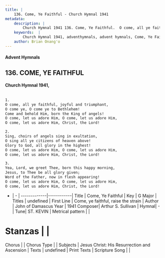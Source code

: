 ```yaml
---
title: |
    136. Come, Ye Faithful - Church Hymnal 1941
metadata:
    description: |
        Church Hymnal 1941 136. Come, Ye Faithful.  O come, all ye faithful, joyful and triumphant, O come ye, O come ye to Bethlehem! Come and behold Him, born the King of angels! O come, let us adore Him, O come, let us adore Him, O come, let us adore Him, Christ, the Lord!  
    keywords:  |
        Church Hymnal 1941, adventhymnals, advent hymnals, Come, Ye Faithful, Come, ye faithful, raise the strain. 
    author: Brian Onang'o
---
```


#### Advent Hymnals
## 136. COME, YE FAITHFUL
####  Church Hymnal 1941,

```txt

1.
O come, all ye faithful, joyful and triumphant,
O come ye, O come ye to Bethlehem!
Come and behold Him, born the King of angels!
O come, let us adore Him, O come, let us adore Him,
O come, let us adore Him, Christ, the Lord!

2.
Sing, choirs of angels sing in exultation,
O sing all ye citizens of heaven above!
Glory to God, all glory in the highest!
O come, let us adore Him, O come, let us adore Him,
O come, let us adore Him, Christ, the Lord!

3.
Yea, Lord, we greet Thee, born this happy morning,
Jesus, to Thee be all glory given;
Word of the Father, now in flesh appearing!
O come, let us adore Him, O come, let us adore Him,
O come, let us adore Him, Christ, the Lord!


```

- |   -  |
-------------|------------|
Title | Come, Ye Faithful |
Key | G Major |
Titles | undefined |
First Line | Come, ye faithful, raise the strain |
Author | John of Damascus
Year | 1941
Composer| Arthur S. Sullivan |
Hymnal|  - |
Tune| ST. KEVIN |
Metrical pattern | |
# Stanzas |  |
Chorus |  |
Chorus Type |  |
Subjects | Jesus Christ: His Resurrection and Ascension |
Texts | undefined |
Print Texts | 
Scripture Song |  |
    
